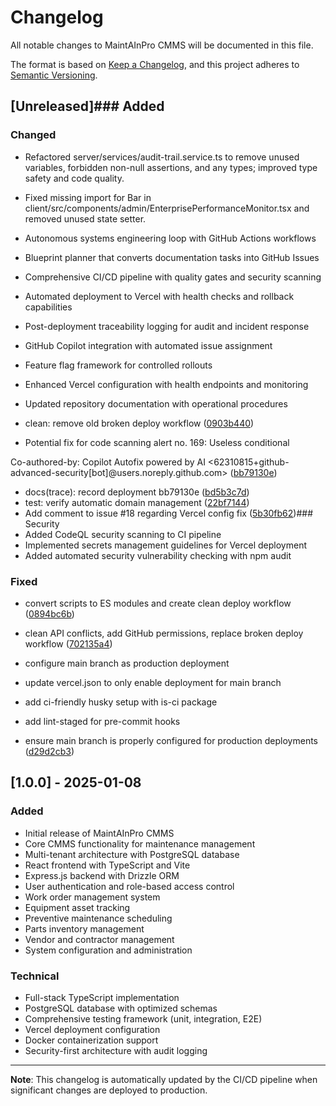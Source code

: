 # Changelog

All notable changes to MaintAInPro CMMS will be documented in this file.

The format is based on [Keep a Changelog](https://keepachangelog.com/en/1.0.0/),
and this project adheres to
[Semantic Versioning](https://semver.org/spec/v2.0.0.html).

## [Unreleased]### Added

### Changed

- Refactored server/services/audit-trail.service.ts to remove unused variables,
  forbidden non-null assertions, and any types; improved type safety and code
  quality.
- Fixed missing import for Bar in
  client/src/components/admin/EnterprisePerformanceMonitor.tsx and removed
  unused state setter.

- Autonomous systems engineering loop with GitHub Actions workflows
- Blueprint planner that converts documentation tasks into GitHub Issues
- Comprehensive CI/CD pipeline with quality gates and security scanning
- Automated deployment to Vercel with health checks and rollback capabilities
- Post-deployment traceability logging for audit and incident response
- GitHub Copilot integration with automated issue assignment
- Feature flag framework for controlled rollouts

- Enhanced Vercel configuration with health endpoints and monitoring
- Updated repository documentation with operational procedures

- clean: remove old broken deploy workflow
  ([0903b440](https://github.com/Coding-Krakken/MaintAInPro/commit/0903b4408f4e6ccd6fd9cd92ce4d1e9000e63f9a))
- Potential fix for code scanning alert no. 169: Useless conditional

Co-authored-by: Copilot Autofix powered by AI
<62310815+github-advanced-security[bot]@users.noreply.github.com>
([bb79130e](https://github.com/Coding-Krakken/MaintAInPro/commit/bb79130e59a6d87dd848ab3993313c0516a46b25))

- docs(trace): record deployment bb79130e
  ([bd5b3c7d](https://github.com/Coding-Krakken/MaintAInPro/commit/bd5b3c7d9c46c4b25b34f7cd59a13be0ca7f926a))
- test: verify automatic domain management
  ([22bf7144](https://github.com/Coding-Krakken/MaintAInPro/commit/22bf714421c0c0350f2d9dcfeebba62586959716))
- Add comment to issue #18 regarding Vercel config fix
  ([5b30fb62](https://github.com/Coding-Krakken/MaintAInPro/commit/5b30fb628f0b14b10f0f43dddf59f7e56e0707bb))###
  Security
- Added CodeQL security scanning to CI pipeline
- Implemented secrets management guidelines for Vercel deployment
- Added automated security vulnerability checking with npm audit

### Fixed

- convert scripts to ES modules and create clean deploy workflow
  ([0894bc6b](https://github.com/Coding-Krakken/MaintAInPro/commit/0894bc6b89e5fa3f7a1a64637cd50ca813d6b26b))

- clean API conflicts, add GitHub permissions, replace broken deploy workflow
  ([702135a4](https://github.com/Coding-Krakken/MaintAInPro/commit/702135a442c8b3a4c44cda36e09e700c88253c63))

- configure main branch as production deployment

- update vercel.json to only enable deployment for main branch
- add ci-friendly husky setup with is-ci package
- add lint-staged for pre-commit hooks
- ensure main branch is properly configured for production deployments
  ([d29d2cb3](https://github.com/Coding-Krakken/MaintAInPro/commit/d29d2cb30bdbe45f9377e4efbe6b2de62dec6f64))

## [1.0.0] - 2025-01-08

### Added

- Initial release of MaintAInPro CMMS
- Core CMMS functionality for maintenance management
- Multi-tenant architecture with PostgreSQL database
- React frontend with TypeScript and Vite
- Express.js backend with Drizzle ORM
- User authentication and role-based access control
- Work order management system
- Equipment asset tracking
- Preventive maintenance scheduling
- Parts inventory management
- Vendor and contractor management
- System configuration and administration

### Technical

- Full-stack TypeScript implementation
- PostgreSQL database with optimized schemas
- Comprehensive testing framework (unit, integration, E2E)
- Vercel deployment configuration
- Docker containerization support
- Security-first architecture with audit logging

---

**Note**: This changelog is automatically updated by the CI/CD pipeline when
significant changes are deployed to production.
